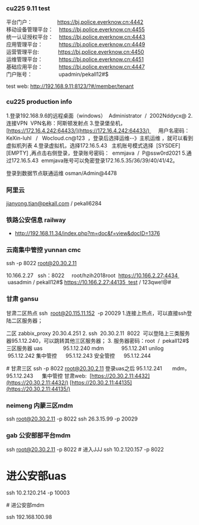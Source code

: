 
### cu225 9.11 test
平台门户：                 https://bj.police.everknow.cn:4442  
移动设备管理平台：    https://bj.police.everknow.cn:4455  
统一认证授权平台：    https://bj.police.everknow.cn:4443  
应用管理平台：           https://bj.police.everknow.cn:4449  
运营管理平台:             https://bj.police.everknow.cn:4450  
运维管理平台：           https://bj.police.everknow.cn:4451  
基础应用平台：           https://bj.police.everknow.cn:4447  
门户账号：                  upadmin/pekall12#$

test web:
http://192.168.9.11:8123/?#/member/tenant

### cu225 production info

1.登录192.168.9.6的远程桌面（windows）  Administrator  /  2002Nddycx@
2.连接VPN  VPN名称：阿斯顿发射点
3.登录堡垒机，[https://172.16.4.242:64433/](https://172.16.4.242:64433/)      用户名密码：KeXin-luhl   /   Wocloud.cn@123  ，登录后选择运维--》主机运维 ，就可以看到虚拟机列表
4.登录虚拟机，选择172.16.5.43   主机账号模式选择  [SYSDEF][EMPTY] ,再点击右侧登录，登录账号密码：  emmjava  /  P@ssw0rd2021
5.通过172.16.5.43  emmjava账号可以免密登录172.16.5.35/36/39/40/41/42。

登录到数据节点联通运维 osman/Admin@4478

### 阿里云
jianyong.tian@pekall.com / pekall6284


### 铁路公安信息 railway
- http://192.168.11.34/index.php?m=doc&f=view&docID=1376

### 云南集中管控 yunnan cmc
ssh -p 8022 root@20.30.2.11

10.166.2.27   ssh：8022     root/hzih2018root 
https://10.166.2.27:4434   uasadmin / pekall12#$
https://10.166.2.27:44135  test / 123qwe!@#

### 甘肃 gansu
甘肃二区热点
ssh  root@20.115.11.152  -p 20029
1.连接上热点，可以直接ssh登陆二区服务器；

二区
zabbix_proxy 20.30.4.251
2. ssh  20.30.2.11  8022  可以登陆上三类服务器95.1.12.240，可以跳转其他三区服务器；
3. 服务器密码：root  /  pekall12#$
三区服务器
uas              95.1.12.240
mdm            95.1.12.241
unilog           95.1.12.242
集中管控      95.1.12.243
安全管控      95.1.12.244  

# 甘肃三区
ssh -p 8022 root@20.30.2.11
登录uas之后
95.1.12.241       mdm，
95.1.12.243      集中管控
甘肃web: 
[https://20.30.2.11:4432](https://20.30.2.11:4432/)
[https://20.30.2.11:44135](https://20.30.2.11:44135/)

###  neimeng 内蒙三区mdm

ssh root@20.30.2.11 -p 8022
ssh 26.3.15.99 -p 20029

  

### gab 公安部部平台mdm
ssh root@20.30.2.11 -p 8022
# 进入JJJ
ssh 10.2.120.157 -p 8022

# 进公安部uas

ssh 10.2.120.214 -p 10003

# 进公安部mdm

ssh 192.168.100.98